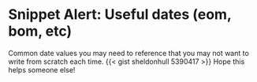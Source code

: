 # Snippet Alert: Useful dates (eom, bom, etc)


Common date values you may need to reference that you may not want to write from scratch each time.
{{&lt; gist sheldonhull  5390417 &gt;}}
 Hope this helps someone else!

